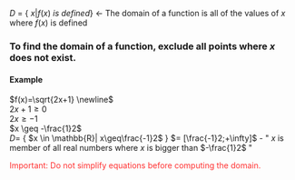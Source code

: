 $D$ = { $x|f(x)$ $is$ $defined$} $\leftarrow$ The domain of a function is all of the values of $x$ where $f(x)$ is defined
### To find the domain of a function, exclude all points where $x$ does not exist.
#### Example
$f(x)=\sqrt{2x+1} \newline$   
$2x+1 \geq 0$   
$2x \geq -1$   
$x \geq -\frac{1}2$  
$D=$ { $x \in \mathbb{R}| x\geq\frac{-1}2$ } $= [\frac{-1}2;+\infty]$ - " $x$ is member of all real numbers where $x$ is bigger than $-\frac{1}2$ "

<span style="color:rgb(255, 50, 50)">Important: Do not simplify equations before computing the domain.</span> 
